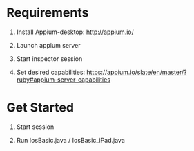 # Requirements

1. Install Appium-desktop: http://appium.io/

2. Launch appium server 

3. Start inspector session

4. Set desired capabilities: https://appium.io/slate/en/master/?ruby#appium-server-capabilities

# Get Started

1. Start session

2. Run IosBasic.java / IosBasic_iPad.java
    
  
  

